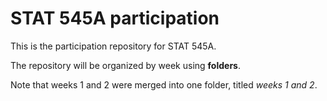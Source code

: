 # STAT 545A participation

This is the participation repository for STAT 545A.

The repository will be organized by week using __folders__. 

Note that weeks 1 and 2 were merged into one folder, titled _weeks 1 and 2_.